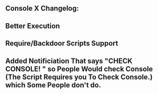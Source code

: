 Console X Changelog:
-
Better Execution
-
Require/Backdoor Scripts Support
-
Added Notificiation That says "CHECK CONSOLE! " so People Would check Console (The Script Requires you To Check Console.) which Some People don't do.
-
